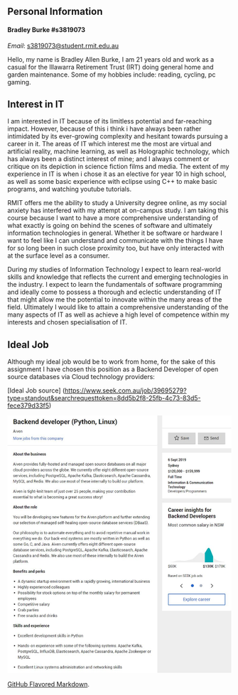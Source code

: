 ## **Personal Information**

#### Bradley Burke #s3819073

_Email_: s3819073@student.rmit.edu.au

Hello, my name is Bradley Allen Burke, I am 21 years old and work as a casual for the Illawarra Retirement Trust (IRT) doing general home and garden maintenance. Some of my hobbies include: reading, cycling, pc gaming.

## **Interest in IT**

I am interested in IT because of its limitless potential and far-reaching impact. However, because of this i think i have always been rather intimidated by its ever-growing complexity and hesitant towards pursuing a career in it. The areas of IT which interest me the most are virtual and artificial reality, machine learning, as well as Holographic technology, which has always been a distinct interest of mine; and I always comment or critique on its depiction in science fiction films and media. The extent of my experience in IT is when i chose it as an elective for year 10 in high school, as well as some basic experience with eclipse using C++ to make basic programs, and watching youtube tutorials.

RMIT offers me the ability to study a University degree online, as my social anxiety has interfered with my attempt at on-campus study. I am taking this course because I want to have a more comprehensive understanding of what exactly is going on behind the scenes of software and ultimately information technologies in general. Whether it be software or hardware I want to feel like I can understand and communicate with the things I have for so long been in such close proximity too, but have only interacted with at the surface level as a consumer.

During my studies of Information Technology I expect to learn real-world skills and knowledge that reflects the current and emerging technologies in the industry. I expect to learn the fundamentals of software programming and ideally come to possess a thorough and eclectic understanding of IT that might allow me the potential to innovate within the many areas of the field. Ultimately I would like to attain a comprehensive understanding of the many aspects of IT as well as achieve a high level of competence within my interests and chosen specialisation of IT. 


## **Ideal Job**

Although my ideal job would be to work from home, for the sake of this assignment I have chosen this position as a Backend Developer of open source databases via Cloud technology providers:

[Ideal Job source] (https://www.seek.com.au/job/39695279?type=standout&searchrequesttoken=8dd5b2f8-25fb-4c73-83d5-fece379d33f5)

![Ideal Job](https://github.com/Bburke2/MyProfile/raw/master/Backend%20Developer%20Linux.JPG)


[GitHub Flavored Markdown](https://guides.github.com/features/mastering-markdown/).
